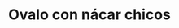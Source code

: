 ---
title: Ovalo con nácar chicos
date: 
draft: false

# descripcion
description : Ovalo con nácar chicos

materials: Plata 925

color: Plateado

dimensions: 0,7cm

code: 01-04-0151

type: "Aros"

categories: []

# Images
# first image will be shown in the product page
images:
  # - image: "images/path_to_image"
  # La ubicacion de las imagenes es imagenes/Aros/Aros.Piedras/01-04-0151-ovalo-con-nacar-chicos
  - image: "./images/aros/piedras/01-04-0151-ovalo-con-nacar-chicos_a.jpeg"
  - image: "./images/aros/piedras/01-04-0151-ovalo-con-nacar-chicos_b.jpeg"
---